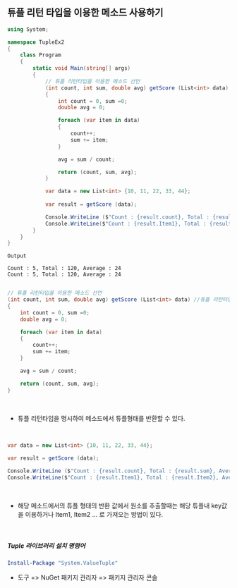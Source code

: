 ## 튜플 리턴 타입을 이용한 메소드 사용하기

```csharp
using System;

namespace TupleEx2
{
    class Program
    {
        static void Main(string[] args)
        {   
            // 튜플 리턴타입을 이용한 메소드 선언
            (int count, int sum, double avg) getScore (List<int> data) //튜플 리턴타입을 명시.
            {
                int count = 0, sum =0;
                double avg = 0;

                foreach (var item in data)
                {
                    count++;
                    sum += item;
                }

                avg = sum / count;

                return (count, sum, avg);
            }

            var data = new List<int> {10, 11, 22, 33, 44};
            
            var result = getScore (data);

            Console.WriteLine ($"Count : {result.count}, Total : {result.sum}, Average : {result.avg}");
            Console.WriteLine($"Count : {result.Item1}, Total : {result.Item2}, Average : {result.Item3}");
        }
    }
}
```
```
Output

Count : 5, Total : 120, Average : 24
Count : 5, Total : 120, Average : 24
```

```csharp

// 튜플 리턴타입을 이용한 메소드 선언
(int count, int sum, double avg) getScore (List<int> data) //튜플 리턴타입을 명시.
{
    int count = 0, sum =0;
    double avg = 0;

    foreach (var item in data)
    {
        count++;
        sum += item;
    }

    avg = sum / count;

    return (count, sum, avg);
}
```

<br />

- 튜플 리턴타입을 명시하여 메소드에서 튜플형태를 반환할 수 있다.

<br />

```csharp
var data = new List<int> {10, 11, 22, 33, 44};
            
var result = getScore (data);

Console.WriteLine ($"Count : {result.count}, Total : {result.sum}, Average : {result.avg}"); // 튜플 내 key값 이용
Console.WriteLine($"Count : {result.Item1}, Total : {result.Item2}, Average : {result.Item3}"); // Item 이용
```
<br />

- 해당 메소드에서의 튜플 형태의 반환 값에서 원소를 추출할때는 해당 튜플내 key값을 이용하거나 Item1, Item2 ... 로 가져오는 방법이 있다.

<br />

##### Tuple 라이브러리 설치 명령어 

```powershell
Install-Package "System.ValueTuple"
```

- 도구 => NuGet 패키지 관리자 => 패키지 관리자 콘솔